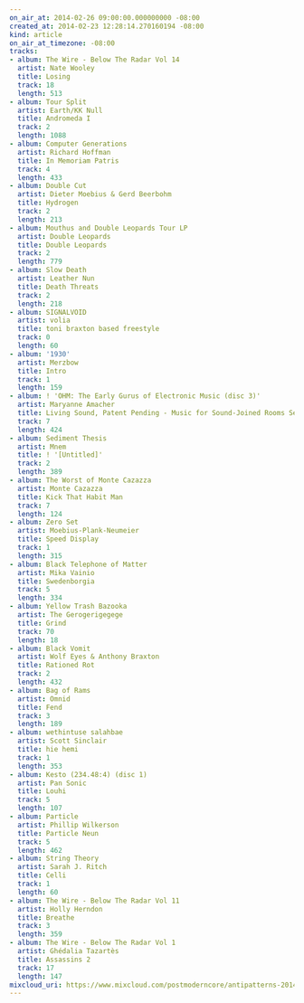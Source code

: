 ```yaml
---
on_air_at: 2014-02-26 09:00:00.000000000 -08:00
created_at: 2014-02-23 12:28:14.270160194 -08:00
kind: article
on_air_at_timezone: -08:00
tracks:
- album: The Wire - Below The Radar Vol 14
  artist: Nate Wooley
  title: Losing
  track: 18
  length: 513
- album: Tour Split
  artist: Earth/KK Null
  title: Andromeda I
  track: 2
  length: 1088
- album: Computer Generations
  artist: Richard Hoffman
  title: In Memoriam Patris
  track: 4
  length: 433
- album: Double Cut
  artist: Dieter Moebius & Gerd Beerbohm
  title: Hydrogen
  track: 2
  length: 213
- album: Mouthus and Double Leopards Tour LP
  artist: Double Leopards
  title: Double Leopards
  track: 2
  length: 779
- album: Slow Death
  artist: Leather Nun
  title: Death Threats
  track: 2
  length: 218
- album: SIGNALVOID
  artist: volia
  title: toni braxton based freestyle
  track: 0
  length: 60
- album: '1930'
  artist: Merzbow
  title: Intro
  track: 1
  length: 159
- album: ! 'OHM: The Early Gurus of Electronic Music (disc 3)'
  artist: Maryanne Amacher
  title: Living Sound, Patent Pending - Music for Sound-Joined Rooms Series (edit)
  track: 7
  length: 424
- album: Sediment Thesis
  artist: Mnem
  title: ! '[Untitled]'
  track: 2
  length: 389
- album: The Worst of Monte Cazazza
  artist: Monte Cazazza
  title: Kick That Habit Man
  track: 7
  length: 124
- album: Zero Set
  artist: Moebius-Plank-Neumeier
  title: Speed Display
  track: 1
  length: 315
- album: Black Telephone of Matter
  artist: Mika Vainio
  title: Swedenborgia
  track: 5
  length: 334
- album: Yellow Trash Bazooka
  artist: The Gerogerigegege
  title: Grind
  track: 70
  length: 18
- album: Black Vomit
  artist: Wolf Eyes & Anthony Braxton
  title: Rationed Rot
  track: 2
  length: 432
- album: Bag of Rams
  artist: Omnid
  title: Fend
  track: 3
  length: 189
- album: wethintuse salahbae
  artist: Scott Sinclair
  title: hie hemi
  track: 1
  length: 353
- album: Kesto (234.48:4) (disc 1)
  artist: Pan Sonic
  title: Louhi
  track: 5
  length: 107
- album: Particle
  artist: Phillip Wilkerson
  title: Particle Neun
  track: 5
  length: 462
- album: String Theory
  artist: Sarah J. Ritch
  title: Celli
  track: 1
  length: 60
- album: The Wire - Below The Radar Vol 11
  artist: Holly Herndon
  title: Breathe
  track: 3
  length: 359
- album: The Wire - Below The Radar Vol 1
  artist: Ghédalia Tazartès
  title: Assassins 2
  track: 17
  length: 147
mixcloud_uri: https://www.mixcloud.com/postmoderncore/antipatterns-2014-02-26/
---
```

